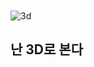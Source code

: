 
<br><br><br><br><br><br>


![3d](https://i.postimg.cc/N05vpyvs/efc419cbff734189856dd1ab08b0ec1c-1563358370.jpg)


## 난 3D로 본다

<br><br><br><br><br><br><br><br><br>

<script src="https://utteranc.es/client.js"
        repo="anjun206/anjun206.github.io"
        issue-term="pathname"
        label="💬 utterances"
        theme="github-light"
        crossorigin="anonymous"
        async>
</script>
